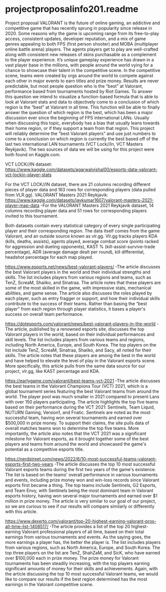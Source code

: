# projectproposalinfo201.readme
Project proposal 
VALORANT is the future of online gaming, an addictive and competitive game that has recently sprung in popularity since release in 2020. Some reasons why the game is upcoming range from its free-to-play access, consistent updates, developer reputation, and a mix of game genres appealing to both FPS (first person shooter) and MOBA (multiplayer online battle arena) players. The agents players get to play are well-crafted along with consistent new releases of skins purchasable as a complement to the player experience. It’s unique gameplay experience has drawn in a vast player base in the millions, with people around the world vying for a chance to showcase their talent in the competitive scene. In the competitive scene, teams were created by orgs around the world to compete against each other in major events to earn titles and prize money. Results are never predictable, but most people question who is the “best” at Valorant, performance based from tournaments hosted by Riot Games. To answer this question we intend to visualize a function-based formula that is able to look at Valorant stats and data to objectively come to a conclusion of which region is the “best” at Valorant in all time. This function will be able to finally answer the question of which region is the best, which has been a major discussion ever since the beginning of FPS international LANs. Usually when discussing this topic, everybody has a bias that usually leans towards their home region, or if they support a team from that region. This project will reliably determine the “best Valorant players” and use just numbers to come to a conclusion on which region is currently the best based off of the last two international LAN tournaments (VCT Lock//In, VCT Masters Reykjavik). The two sources of data we will be using for this project were both found on Kaggle.com.

VCT LOCK//IN dataset: https://www.kaggle.com/datasets/agarwalvishal00/esports-data-valorant-vct-lockin-player-stats

For the VCT LOCK//IN dataset, there are 21 columns recording different pieces of player data and 163 rows for corresponding players (data pulled from VLR.gg).
VALORANT Masters 2021 Reykjavik: https://www.kaggle.com/datasets/jaykumar1607/valorant-masters-2021-player-map-data -For the VALORANT Masters 2021 Reykjavik dataset, 14 columns recording player data and 51 rows for corresponding players invited to this tournament.

Both datasets contain every statistical category of every single participating player and their corresponding region. The data itself comes from the game Valorant, and an outside source known as vlr.gg. Vlr.gg tracks players KDA (kills, deaths, assists), agents played, average combat score (points racked for aggression and dueling opponents), KAST % (kill-assist-survive-trade percentage), ADR (average damage dealt per round), kill differential, headshot percentage for each map played.

https://www.esports.net/news/best-valorant-players/ -The article discusses the best Valorant players in the world and their individual strengths and skills. The list includes players from various regions and teams, such as TenZ, ScreaM, Shaiiko, and Sinatraa. The article notes that these players are some of the most skilled in the game, with impressive stats, mechanical abilities, and game sense. The article also discusses the roles played by each player, such as entry fragger or support, and how their individual skills contribute to the success of their teams. Rather than basing the “best player” from each region through player statistics, it bases a player's success on overall team performance.

https://dotesports.com/valorant/news/best-valorant-players-in-the-world -The article, published by a renowned esports site, discusses the top Valorant players in the world, based on their individual performances and skill levels. The list includes players from various teams and regions, including North America, Europe, and South Korea. The top players on the list include TenZ, ScreaM, Sinatraa, Shaiiko, and Sacy, all noted for their skills. The article notes that these players are among the best in the world and have helped to elevate the level of play in the Valorant esports scene. More specifically, this article pulls from the same data source for our project, vlr.gg, like KAST percentage and KDA.

https://earlygame.com/valorant/best-teams-vct-2021 -The article discusses the best teams in the Valorant Champions Tour (VCT) 2021, which is a global tournament series featuring the best Valorant teams from around the world. The player pool was much smaller in 2021 compared to present Lans with over 150 players participating. The article highlights the top five teams based on their performance during the VCT 2021: Sentinels, Team Liquid, NUTURN Gaming, Version1, and Fnatic. Sentinels are noted as the most successful team, having won several tournaments and earned over $500,000 in prize money. To support their claims, the site pulls data of overall matches teams won to determine the top five teams. More importantly, the article also notes that the VCT 2021 was a significant milestone for Valorant esports, as it brought together some of the best players and teams from around the world and showcased the game's potential as a competitive esports title.

https://nerdstreet.com/news/2022/6/10-most-successful-teams-valorant-esports-first-two-years -The article discusses the top 10 most successful Valorant esports teams during the first two years of the game's existence. The list is based on the teams' overall performance in various tournaments and events, including prize money won and win-loss records since Valorant esports first became a thing. The top teams include Sentinels, G2 Esports, and Team Envy, with Sentinels being the most dominant team in Valorant esports history, having won several major tournaments and earned over $1 million in prize money. The article is very similar to our goal of our project, so we are curious to see if our results will compare similarly or differently with this article.

https://www.dexerto.com/valorant/top-20-highest-earning-valorant-pros-all-time-list-1408517/ -The article provides a list of the top 20 highest-earning Valorant professional players of all time, based on their total earnings from various tournaments and events. As the saying goes, the more earnings a player has, the better the player is. The list includes players from various regions, such as North America, Europe, and South Korea. The top three players on the list are TenZ, ShahZaM, and SicK, who have earned over $100,000 each in prize money. The prize money for Valorant tournaments has been steadily increasing, with the top players earning significant amounts of money for their skills and achievements. Again, with the article discussing the top 10 most successful Valorant teams, we would like to compare our results if the best region determined has the most earnings in the Valorant competitive scene.
